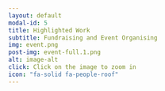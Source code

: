 ```yaml
---
layout: default
modal-id: 5
title: Highlighted Work
subtitle: Fundraising and Event Organising
img: event.png
post-img: event-full.1.png
alt: image-alt
click: Click on the image to zoom in
icon: "fa-solid fa-people-roof"
---
```

